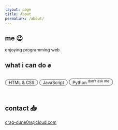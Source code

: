 ```yaml
---
layout: page
title: About
permalink: /about/
---
```


<link rel="stylesheet" href="/_sass/main.scss">

## me 😉
enjoying programming web
<br>

## what i can do ✊

<div class="chip">
  <p style="border-radius: 100px;
  border: solid 2px #939393;
  padding: 0px 10px;
  display: inline-block;">
    HTML & CSS
  </p> <p style="border-radius: 100px;
  border: solid 2px #939393;
  padding: 0px 10px;
  display: inline-block;">
    JavaScript
  </p> <p style="border-radius: 100px;
  border: solid 2px #939393;
  padding: 0px 10px;
  display: inline-block;">
    Python <sup>don't ask me</sup>
  </p>
</div>
<br>

## contact 📥

[crag-dune0r@icloud.com](mailto:crag-dune0r@icloud.com)

